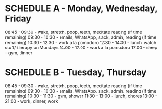# SCHEDULE A - Monday, Wednesday, Friday
08:45 - 09:30 - wake, stretch, poop, teeth, meditate reading (if time remaining)
09:30 - 10:30 - emails, WhatsApp, slack, admin, reading (if time remaining)
10:30 - 12:30 - work a la pomodoro
12:30 - 14:00 - lunch, watch stuff/ therapy on Mondays
14:00 - 17:00 - work a la pomodoro
17:00 - sleep - gym, dinner

# SCHEDULE B - Tuesday, Thursday
08:45 - 09:30 - wake, stretch, poop, teeth, meditate reading (if time remaining)
09:30 - 10:30 - emails, WhatsApp, slack, admin, reading (if time remaining)
10:30 - 11:30 - gym, shower
11:30 - 13:00 - lunch, chores
13:00 - 21:00 - work, dinner, work
